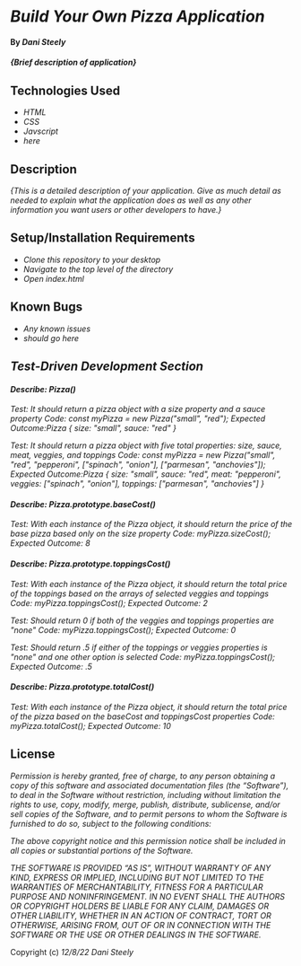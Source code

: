 # _Build Your Own Pizza Application_

#### By _Dani Steely_

#### _{Brief description of application}_

## Technologies Used

* _HTML_
* _CSS_
* _Javscript_
* _here_

## Description

_{This is a detailed description of your application. Give as much detail as needed to explain what the application does as well as any other information you want users or other developers to have.}_

## Setup/Installation Requirements

* _Clone this repository to your desktop_
* _Navigate to the top level of the directory_
* _Open index.html_

## Known Bugs

* _Any known issues_
* _should go here_

## _Test-Driven Development Section_

#### _Describe: Pizza()_
_Test: It should return a pizza object with a size property and a sauce property_
_Code: const myPizza = new Pizza("small", "red");_
_Expected Outcome:Pizza { size: "small", sauce: "red" }_

_Test: It should return a pizza object with five total properties: size, sauce, meat, veggies, and toppings_
_Code: const myPizza = new Pizza("small", "red", "pepperoni", ["spinach", "onion"], ["parmesan", "anchovies"]);_
_Expected Outcome:Pizza { size: "small", sauce: "red", meat: "pepperoni", veggies: ["spinach", "onion"], toppings: ["parmesan", "anchovies"] }_

#### _Describe: Pizza.prototype.baseCost()_
_Test: With each instance of the Pizza object, it should return the price of the base pizza based only on the size property_
_Code: myPizza.sizeCost();_
_Expected Outcome: 8_

#### _Describe: Pizza.prototype.toppingsCost()_
_Test: With each instance of the Pizza object, it should return the total price of the toppings based on the arrays of selected veggies and toppings_
_Code: myPizza.toppingsCost();_
_Expected Outcome: 2_

_Test: Should return 0 if both of the veggies and toppings properties are "none"_
_Code: myPizza.toppingsCost();_
_Expected Outcome: 0_

_Test: Should return .5 if either of the toppings or veggies properties is "none" and one other option is selected_
_Code: myPizza.toppingsCost();_
_Expected Outcome: .5_

#### _Describe: Pizza.prototype.totalCost()_
_Test: With each instance of the Pizza object, it should return the total price of the pizza based on the baseCost and toppingsCost properties_
_Code: myPizza.totalCost();_
_Expected Outcome: 10_





## License

_Permission is hereby granted, free of charge, to any person obtaining a copy of this software and associated documentation files (the “Software”), to deal in the Software without restriction, including without limitation the rights to use, copy, modify, merge, publish, distribute, sublicense, and/or sell copies of the Software, and to permit persons to whom the Software is furnished to do so, subject to the following conditions:_

_The above copyright notice and this permission notice shall be included in all copies or substantial portions of the Software._

_THE SOFTWARE IS PROVIDED “AS IS”, WITHOUT WARRANTY OF ANY KIND, EXPRESS OR IMPLIED, INCLUDING BUT NOT LIMITED TO THE WARRANTIES OF MERCHANTABILITY, FITNESS FOR A PARTICULAR PURPOSE AND NONINFRINGEMENT. IN NO EVENT SHALL THE AUTHORS OR COPYRIGHT HOLDERS BE LIABLE FOR ANY CLAIM, DAMAGES OR OTHER LIABILITY, WHETHER IN AN ACTION OF CONTRACT, TORT OR OTHERWISE, ARISING FROM, OUT OF OR IN CONNECTION WITH THE SOFTWARE OR THE USE OR OTHER DEALINGS IN THE SOFTWARE._

Copyright (c) _12/8/22_ _Dani Steely_
